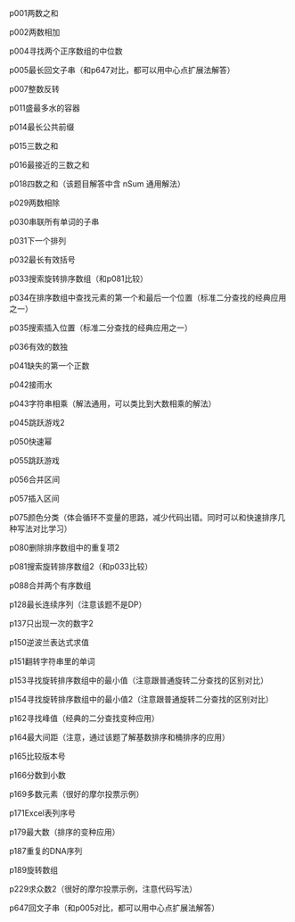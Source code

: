 p001两数之和

p002两数相加

p004寻找两个正序数组的中位数

p005最长回文子串（和p647对比，都可以用中心点扩展法解答）

p007整数反转

p011盛最多水的容器

p014最长公共前缀

p015三数之和

p016最接近的三数之和

p018四数之和（该题目解答中含 nSum 通用解法）

p029两数相除

p030串联所有单词的子串

p031下一个排列

p032最长有效括号

p033搜索旋转排序数组（和p081比较）

p034在排序数组中查找元素的第一个和最后一个位置（标准二分查找的经典应用之一）

p035搜索插入位置（标准二分查找的经典应用之一）

p036有效的数独

p041缺失的第一个正数

p042接雨水

p043字符串相乘（解法通用，可以类比到大数相乘的解法）

p045跳跃游戏2

p050快速幂

p055跳跃游戏

p056合并区间

p057插入区间

p075颜色分类（体会循环不变量的思路，减少代码出错。同时可以和快速排序几种写法对比学习）

p080删除排序数组中的重复项2

p081搜索旋转排序数组2（和p033比较）

p088合并两个有序数组

p128最长连续序列（注意该题不是DP）

p137只出现一次的数字2

p150逆波兰表达式求值

p151翻转字符串里的单词

p153寻找旋转排序数组中的最小值（注意跟普通旋转二分查找的区别对比）

p154寻找旋转排序数组中的最小值2（注意跟普通旋转二分查找的区别对比）

p162寻找峰值（经典的二分查找变种应用）

p164最大间距（注意，通过该题了解基数排序和桶排序的应用）

p165比较版本号

p166分数到小数

p169多数元素（很好的摩尔投票示例）

p171Excel表列序号

p179最大数（排序的变种应用）

p187重复的DNA序列

p189旋转数组

p229求众数2（很好的摩尔投票示例，注意代码写法）

p647回文子串（和p005对比，都可以用中心点扩展法解答）